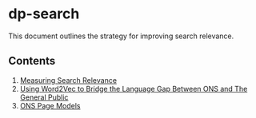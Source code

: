 dp-search
=========

This document outlines the strategy for improving search relevance.

Contents
--------

1. [Measuring Search Relevance](search_relevance/README.md)
2. [Using Word2Vec to Bridge the Language Gap Between ONS and The General Public](https://github.com/ONSdigital/dp-search/blob/master/word2vec/Word2Vec%20ONS.ipynb)
3. [ONS Page Models](page_models/README.md)